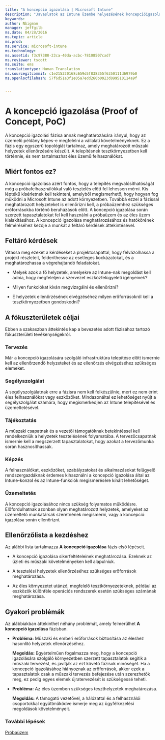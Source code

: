 ```yaml
---
title: "A koncepció igazolása | Microsoft Intune"
description: "Javaslatok az Intune üzembe helyezésének koncepcióigazolási fázisához."
keywords: 
author: Nbigman
manager: jeffgilb
ms.date: 04/28/2016
ms.topic: article
ms.prod: 
ms.service: microsoft-intune
ms.technology: 
ms.assetid: f3c97380-23ca-40da-acbc-78108507cad7
ms.reviewer: tscott
ms.suite: ems
translationtype: Human Translation
ms.sourcegitcommit: c1e215320168c659d5f838355f6350111d6979b0
ms.openlocfilehash: 57f6d51a3f1e05a7edd260b0923d099510114a9f


---
```


# A koncepció igazolása (Proof of Concept, PoC)
A koncepció igazolási fázisa annak meghatározására irányul, hogy az üzemelő példány képes-e megfelelni a vállalati követelményeknek. Ez a fázis egy egyszerű topológiát tartalmaz, amely meghatározott műszaki helyzetek ellenőrzésére készült.  A telepítésnek tesztkörnyezetben kell történnie, és nem tartalmazhat éles üzemű felhasználókat.

## Miért fontos ez?
A koncepció igazolása azért fontos, hogy a telepítés megvalósíthatóságát még a próbafelhasználókkal való tesztelés előtt fel lehessen mérni. Kis léptékű kísérletnek kell tekinteni, amelyből megismerhető, hogy hogyan fog működni a Microsoft Intune az adott környezetben. Továbbá ezzel a fázissal meghatározott helyzeteket is ellenőrizni kell, a próbaüzemhez szükséges erőforrásokba történő beruházások előtt. A koncepció igazolása során szerzett tapasztalatokat fel kell használni a próbaüzem és az éles üzem kialakításához.
A koncepció igazolása meghatározásához és hatókörének felméréséhez kezdje a munkát a feltáró kérdések áttekintésével.

## Feltáró kérdések
Vitassa meg ezeket a kérdéseket a projektcsapattal, hogy felvázolhassa a projekt részleteit, felderíthesse az esetleges kockázatokat, és a meghatározhassa a végrehajtandó feladatokat.

-   Melyek azok a fő helyzetek, amelyekre az Intune-nak megoldást kell adnia, hogy megfeleljen a szervezet eszközfelügyeleti igényeinek?

-   Milyen funkciókat kíván megvizsgálni és ellenőrizni?

-   E helyzetek ellenőrzésének elvégzéséhez milyen erőforrásokról kell a tesztkörnyezetben gondoskodni?

## A fókuszterületek céljai
Ebben a szakaszban áttekintés kap a bevezetés adott fázisához tartozó fókuszterületi tevékenységekről.

### Tervezés
Már a koncepció igazolására szolgáló infrastruktúra telepítése előtt ismernie kell az ellenőrzendő helyzeteket és az ellenőrzés elvégzéséhez szükséges elemeket.

### Segélyszolgálat
A segélyszolgálatnak erre a fázisra nem kell felkészülnie, mert ez nem érint éles felhasználókat vagy eszközöket. Mindazonáltal ez lehetőséget nyújt a segélyszolgálat számára, hogy megismerkedjen az Intune telepítésével és üzemeltetésével.

### Tájékoztatás
A műszaki csapatnak és a vezetői támogatóknak betekintéssel kell rendelkezniük a helyzetek tesztelésének folyamatába. A tervezőcsapatnak ismernie kell a megszerzett tapasztalatokat, hogy azokat a tervezőmunka során hasznosíthassák.

### Képzés
A felhasználókat, eszközöket, szabályzatokat és alkalmazásokat felügyelő rendszergazdáknak érdemes kihasználni a koncepció igazolása által az Intune-konzol és az Intune-funkciók megismerésére kínált lehetőséget.

### Üzemeltetés
A koncepció igazolásához nincs szükség folyamatos működésre. Előfordulhatnak azonban olyan meghatározott helyzetek, amelyeket az üzemeltető munkatársak szeretnének megismerni, vagy a koncepció igazolása során ellenőrizni.

## Ellenőrzőlista a kezdéshez
Az alábbi lista tartalmazza **A koncepció igazolása** fázis első lépéseit.

-   A koncepció igazolása sikerfeltételeinek meghatározása. Ezeknek az üzleti és műszaki követelményeken kell alapulniuk.

-   A tesztelési helyzetek ellenőrzéséhez szükséges erőforrások meghatározása.

-   Az éles környezetet utánzó, megfelelő tesztkörnyezeteknek, például az eszközök különféle operációs rendszerek esetén szükséges számának meghatározása.

## Gyakori problémák
Az alábbiakban áttekinthet néhány problémát, amely felmerülhet **A koncepció igazolása** fázisban.

-   **Probléma:** Műszaki és emberi erőforrások biztosítása az éleshez hasonlító helyzetek ellenőrzéséhez.

    **Megoldás:** Egyértelműen fogalmazza meg, hogy a koncepció igazolására szolgáló környezetben szerzett tapasztalatok segítik a műszaki tervezést, és javítják az ezt követő fázisok minőségét. Ha a koncepció igazolásához hiányoznak az erőforrások, akkor ezek a tapasztalatok csak a műszaki tervezés befejezése után szerezhetők meg, ez pedig egyes elemek újratervezését is szükségessé teheti.

-   **Probléma:** Az éles üzemben szükséges teszthelyzetek meghatározása.

    **Megoldás:** A támogató vezetővel, a hálózattal és a felhasználói csoportokkal együttműködve ismerje meg az ügyfélkezelési megoldások követelményeit.

### További lépések
[Próbaüzem](pilot.md)



<!--HONumber=Jul16_HO3-->


